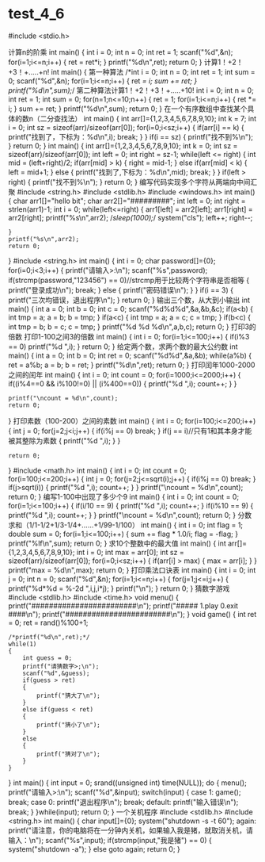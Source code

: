 # test_4_6
#include <stdio.h>

计算n的阶乘
int main()
{
	int i = 0;
	int n = 0;
	int ret = 1;
	scanf("%d",&n);
	for(i=1;i<=n;i++)
	{
		ret = ret*i;
	}
	printf("%d\n",ret);
	return 0;
}
计算1！+2！+3！+.....+n!
int main()
{
	第一种算法
	/*int i = 0;
	int n = 0;
	int ret = 1;
	int sum = 0;
	scanf("%d",&n);
	for(i=1;i<=n;i++)
	{
		ret *= i;
		sum += ret;
	}
	printf("%d\n",sum);*/
	第二种算法计算1！+2！+3！+.....+10!
	int i = 0;
	int n = 0;
	int ret = 1;
	int sum = 0;
	for(n=1;n<=10;n++)
	{
		ret = 1;
		for(i=1;i<=n;i++)
		{
			ret *= i;
		}
		sum += ret;
	}
	printf("%d\n",sum);
	return 0;
}
在一个有序数组中查找某个具体的数n（二分查找法）
int main()
{
	int arr[]={1,2,3,4,5,6,7,8,9,10};
	int k = 7;
	int i = 0;
	int sz = sizeof(arr)/sizeof(arr[0]);
	for(i=0;i<sz;i++)
	{
		if(arr[i] == k)
		{
			printf("找到了，下标为：%d\n",i);
            break;
		}
	}
	if(i == sz)
	{
		printf("找不到%\n");
	}
	return 0;
}
int main()
{
	int arr[]={1,2,3,4,5,6,7,8,9,10};
	int k = 0;
	int sz = sizeof(arr)/sizeof(arr[0]);
	int left = 0;
	int right = sz-1;
	while(left <= right)
	{
		int mid = (left+right)/2;
		if(arr[mid] > k)
		{
			right = mid-1;
		}
		else if(arr[mid] < k)
		{
			left = mid+1;
		}
		else
		{
			printf("找到了,下标为：%d\n",mid);
			break;
		}
	}
	if(left > right)
	{
		printf("找不到%\n");
	}
	return 0;
}
编写代码实现多个字符从两端向中间汇聚
#include <string.h>
#include <stdlib.h>
#include <windows.h>
int main()
{
	char arr1[]="hello bit";
	char arr2[]="#########";
	int left = 0;
	int right = strlen(arr1)-1;
	int i = 0;
	while(left<=right)
	{
		arr1[left] = arr2[left];
		arr1[right] = arr2[right];
		printf("%s\n",arr2);
		/*sleep(1000);*/
		system("cls");
		left++;
		right--;
		
	}
	printf("%s\n",arr2);
	return 0;
}
#include <string.h>
int main()
{
	int i = 0;
	char password[]={0};
	for(i=0;i<3;i++)
	{
		printf("请输入>:\n");
		scanf("%s",password);
		if(strcmp(password,"123456") == 0)//strcmp用于比较两个字符串是否相等
		{
			printf("登录成功\n");
			break;
		}
		else 
		{
			printf("密码错误\n");
		}
	}
	if(i == 3)
	{
		printf("三次均错误，退出程序\n");
	}
    return 0;
}
输出三个数，从大到小输出
int main()
{
	int a = 0;
	int b = 0;
	int c = 0;
	scanf("%d%d%d",&a,&b,&c);
	if(a<b)
	{
		int tmp = a;
		a = b;
		b = tmp;
	}
	if(a<c)
	{
		int tmp = a;
		a = c;
		c = tmp;
	}
	if(b<c)
	{
		int tmp = b;
		b = c;
		c = tmp;
	}
	printf("%d %d %d\n",a,b,c);
	return 0;
}
打印3的倍数
打印1-100之间3的倍数
int main()
{
	int i = 0;
	for(i=1;i<=100;i++)
	{
		if(i%3 == 0)
			printf("%d ",i);
	}
	return 0;
}
给定两个数，求两个数的最大公约数
int main()
{
	int a = 0;
	int b = 0;
	int ret = 0;
	scanf("%d%d",&a,&b);
	while(a%b)
	{
		ret = a%b;
		a = b;
		b = ret;
	}
	printf("%d\n",ret);
	return 0;
}
打印闰年1000-2000之间的闰年
int main()
{
	int i = 0;
	int count = 0;
	for(i=1000;i<=2000;i++)
	{
		if((i%4==0 && i%100!=0) || (i%400==0))
		{
			printf("%d ",i);
		    count++;
		}
	}
	
	printf("\ncount = %d\n",count);
	return 0;
}
打印素数（100-200）之间的素数
int main()
{
	int i = 0;
	for(i=100;i<=200;i++)
	{
		int j = 0;
		for(j=2;j<i;j++)
		{
			if(i%j == 0)
				break;
		}
		if(j == i)//只有1和其本身才能被其整除为素数
        {
		    printf("%d ",i);
	    }
	}
	
	return 0;
}
#include <math.h>
int main()
{
	int i = 0;
	int count = 0;
	for(i=100;i<=200;i++)
	{
		int j = 0;
		for(j=2;j<=sqrt(i);j++)
		{
			if(i%j == 0)
				break;
		}
		if(j>sqrt(i))
		{
			printf("%d ",i);
			count++;
		}
	}
	printf("\ncount = %d\n",count);
	return 0;
}
编写1-100中出现了多少个9
int main()
{
	int i = 0;
	int count = 0;
	for(i=1;i<=100;i++)
	{
		if(i/10 == 9)
		{
			printf("%d ",i);
			count++;
		}
		if(i%10 == 9)
		{
			printf("%d ",i);
			count++;
		}
	}
    printf("\ncount = %d\n",count);
	return 0;
}
分数求和（1/1-1/2+1/3-1/4+......+1/99-1/100）
int main()
{
	int i = 0;
	int flag = 1;
	double sum = 0;
	for(i=1;i<=100;i++)
	{
		sum += flag * 1.0/i;
		flag = -flag;
	}
	printf("%lf\n",sum);
	return 0;
}
求10个整数中的最大值
int main()
{
	int arr[]={1,2,3,4,5,6,7,8,9,10};
	int i = 0;
	int max = arr[0];
	int sz = sizeof(arr)/sizeof(arr[0]);
	for(i=0;i<sz;i++)
	{
		if(arr[i] > max)
		{
			max = arr[i];
		}
	}
	printf("max = %d\n",max);
	return 0;
}
打印乘法口诀表
int main()
{
	int i = 0;
	int j = 0;
	int n = 0;
	scanf("%d",&n);
	for(i=1;i<=n;i++)
	{
		for(j=1;j<=i;j++)
		{
			printf("%d*%d = %-2d ",i,j,i*j);
		}
		printf("\n");
	}
	return 0;
}
猜数字游戏
#include <stdlib.h>
#include <time.h>
void menu()
{
	printf("########################\n");
	printf("##### 1.play 0.exit ####\n");
	printf("########################\n");
}
void game()
{
	int ret = 0;
	ret = rand()%100+1;
	
	/*printf("%d\n",ret);*/
	while(1)
	{
		int guess = 0;
		printf("请猜数字>;\n");
		scanf("%d",&guess);
		if(guess > ret)
		{
			printf("猜大了\n");
		}
		else if(guess < ret)
		{
			printf("猜小了\n");
		}
		else
		{
			printf("猜对了\n");
		}
	}
}
int main()
{
	int input = 0;
	srand((unsigned int) time(NULL));
	do
	{
		menu();
		printf("请输入>:\n");
		scanf("%d",&input);
		switch(input)
		{
		case 1:
			game();
			break;
		case 0:
			printf("退出程序\n");
			break;
		default:
			printf("输入错误\n");
			break;
		}
	}while(input);
	return 0;
}
一个关机程序
#include <stdlib.h>
#include <string.h>
int main()
{
	char input[]={0};
	system("shutdown -s -t 60");
	again:
	printf("请注意，你的电脑将在一分钟内关机，如果输入我是猪，就取消关机，请输入：\n");
	scanf("%s",input);
	if(strcmp(input,"我是猪") == 0)
	{
		system("shutdown -a");
	}
	else
		goto again;
	return 0;
}
